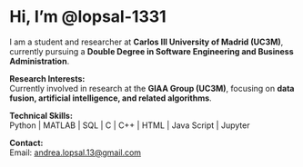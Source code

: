 # Hi, I’m @lopsal-1331

I am a student and researcher at **Carlos III University of Madrid (UC3M)**, currently pursuing a **Double Degree in Software Engineering and Business Administration**.

**Research Interests:**  
Currently involved in research at the **GIAA Group (UC3M)**, focusing on **data fusion, artificial intelligence, and related algorithms**.

**Technical Skills:**  
Python | MATLAB | SQL | C | C++ | HTML | Java Script | Jupyter 

**Contact:**  
Email: [andrea.lopsal.13@gmail.com](mailto:andrea.lopsal.13@gmail.com)
